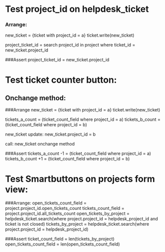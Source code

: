 # Test project_id on helpdesk_ticket

### Arrange:
new_ticket = {ticket with project_id = a}
ticket.write(new_ticket)

project_ticket_id = search project_id in project where ticket_id = new_ticket.project_id

###Assert
project_ticket_id = new_ticket.project_id

# Test ticket counter button:

## Onchange method:

###Arrange
new_ticket = {ticket with project_id = a}
ticket.write(new_ticket)

tickets_a_count = (ticket_count_field where project_id = a)
tickets_b_count = (ticket_count_field where project_id = b)

new_ticket update: new_ticket.project_id = b

call: new_ticket onchange method

###Assert
tickets_a_count -1 = (ticket_count_field where project_id = a)
tickets_b_count +1 = (ticket_count_field where project_id = b)


# Test Smartbuttons on projects form view:

###Arrange:
open_tickets_count_field = project.project_id.open_tickets_count
tickets_count_field = project.project_id.all_tickets_count
open_tickets_by_project = helpdesk_ticket.search(where project.project_id = helpdesk_project_id and ticket is not closed)
tickets_by_project = helpdesk_ticket.search(where project.project_id = helpdesk_project_id)

###Assert
ticket_count_field = len(tickets_by_project)
open_tickets_count_field = len(open_tickets_count_field)

